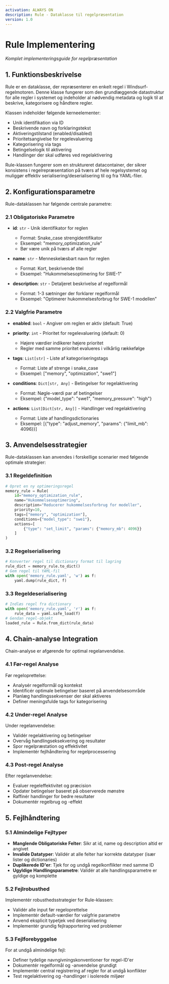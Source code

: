```yaml
---
activation: ALWAYS ON
description: Rule - Dataklasse til regelpræsentation
version: 1.0
---
```


# Rule Implementering
*Komplet implementeringsguide for regelpræsentation*

## 1. Funktionsbeskrivelse
Rule er en dataklasse, der repræsenterer en enkelt regel i Windsurf-regelmotoren. Denne klasse fungerer som den grundlæggende datastruktur for alle regler i systemet og indeholder al nødvendig metadata og logik til at beskrive, kategorisere og håndtere regler. 

Klassen indeholder følgende kerneelementer:
- Unik identifikation via ID
- Beskrivende navn og forklaringstekst
- Aktiveringstilstand (enabled/disabled)
- Prioritetsangivelse for regelevaluering
- Kategorisering via tags
- Betingelselogik til aktivering
- Handlinger der skal udføres ved regelaktivering

Rule-klassen fungerer som en struktureret datacontainer, der sikrer konsistens i regelrepræsentation på tværs af hele regelsystemet og muliggør effektiv serialisering/deserialisering til og fra YAML-filer.

## 2. Konfigurationsparametre
Rule-dataklassen har følgende centrale parametre:

### 2.1 Obligatoriske Parametre
- **id**: `str` - Unik identifikator for reglen
  - Format: Snake_case strengidentifikator
  - Eksempel: "memory_optimization_rule"
  - Bør være unik på tværs af alle regler

- **name**: `str` - Menneskelæsbart navn for reglen
  - Format: Kort, beskrivende titel
  - Eksempel: "Hukommelsesoptimering for SWE-1"

- **description**: `str` - Detaljeret beskrivelse af regelformål
  - Format: 1-3 sætninger der forklarer regelformål
  - Eksempel: "Optimerer hukommelsesforbrug for SWE-1 modellen"

### 2.2 Valgfrie Parametre
- **enabled**: `bool` - Angiver om reglen er aktiv (default: True)
- **priority**: `int` - Prioritet for regelevaluering (default: 0)
  - Højere værdier indikerer højere prioritet
  - Regler med samme prioritet evalueres i vilkårlig rækkefølge

- **tags**: `List[str]` - Liste af kategoriseringstags
  - Format: Liste af strenge i snake_case
  - Eksempel: ["memory", "optimization", "swe1"]

- **conditions**: `Dict[str, Any]` - Betingelser for regelaktivering
  - Format: Nøgle-værdi par af betingelser
  - Eksempel: {"model_type": "swe1", "memory_pressure": "high"}

- **actions**: `List[Dict[str, Any]]` - Handlinger ved regelaktivering
  - Format: Liste af handlingsdictionaries
  - Eksempel: [{"type": "adjust_memory", "params": {"limit_mb": 4096}}]

## 3. Anvendelsesstrategier
Rule-dataklassen kan anvendes i forskellige scenarier med følgende optimale strategier:

### 3.1 Regeldefinition
```python
# Opret en ny optimeringsregel
memory_rule = Rule(
    id="memory_optimization_rule",
    name="Hukommelsesoptimering",
    description="Reducerer hukommelsesforbrug for modeller",
    priority=10,
    tags=["memory", "optimization"],
    conditions={"model_type": "swe1"},
    actions=[
        {"type": "set_limit", "params": {"memory_mb": 4096}}
    ]
)
```

### 3.2 Regelserialisering
```python
# Konverter regel til dictionary format til lagring
rule_dict = memory_rule.to_dict()
# Gem regel til YAML-fil
with open('memory_rule.yaml', 'w') as f:
    yaml.dump(rule_dict, f)
```

### 3.3 Regeldeserialisering
```python
# Indlæs regel fra dictionary
with open('memory_rule.yaml', 'r') as f:
    rule_data = yaml.safe_load(f)
# Gendan regel-objekt
loaded_rule = Rule.from_dict(rule_data)
```

## 4. Chain-analyse Integration
Chain-analyse er afgørende for optimal regelanvendelse.

### 4.1 Før-regel Analyse
Før regeloprettelse:
- Analysér regelformål og kontekst
- Identificér optimale betingelser baseret på anvendelsesområde
- Planlæg handlingssekvenser der skal aktiveres
- Definer meningsfulde tags for kategorisering

### 4.2 Under-regel Analyse
Under regelanvendelse:
- Validér regelaktivering og betingelser
- Overvåg handlingseksekvering og resultater
- Spor regelpræstation og effektivitet
- Implementér fejlhåndtering for regelprocessering

### 4.3 Post-regel Analyse
Efter regelanvendelse:
- Evaluer regeleffektivitet og præcision
- Opdater betingelser baseret på observerede mønstre
- Raffinér handlinger for bedre resultater
- Dokumentér regelbrug og -effekt

## 5. Fejlhåndtering

### 5.1 Almindelige Fejltyper
- **Manglende Obligatoriske Felter**: Sikr at id, name og description altid er angivet
- **Invalide Datatyper**: Validér at alle felter har korrekte datatyper (især lister og dictionaries)
- **Duplikerede ID'er**: Tjek for og undgå regelkonflikter med samme ID
- **Ugyldige Handlingsparametre**: Validér at alle handlingsparametre er gyldige og komplette

### 5.2 Fejlrobusthed
Implementér robusthedsstrategier for Rule-klassen:
- Validér alle input før regeloprettelse
- Implementér default-værdier for valgfrie parametre
- Anvend eksplicit typetjek ved deserialisering
- Implementér grundig fejlrapportering ved problemer

### 5.3 Fejlforebyggelse
For at undgå almindelige fejl:
- Definer tydelige navngivningskonventioner for regel-ID'er
- Dokumentér regelformål og -anvendelse grundigt
- Implementér central registrering af regler for at undgå konflikter
- Test regelaktivering og -handlinger i isolerede miljøer
